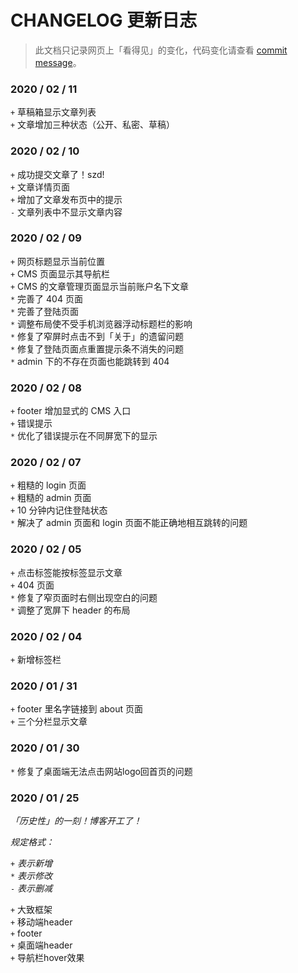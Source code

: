 # CHANGELOG 更新日志

> 此文档只记录网页上「看得见」的变化，代码变化请查看 [commit message](https://github.com/purple4pur/blog-with-cms/commits/master)。

### 2020 / 02 / 11

`+` 草稿箱显示文章列表<br />
`+` 文章增加三种状态（公开、私密、草稿）

### 2020 / 02 / 10

`+` 成功提交文章了！szd!<br />
`+` 文章详情页面<br />
`+` 增加了文章发布页中的提示<br />
`-` 文章列表中不显示文章内容

### 2020 / 02 / 09

`+` 网页标题显示当前位置<br />
`+` CMS 页面显示其导航栏<br />
`+` CMS 的文章管理页面显示当前账户名下文章<br />
`*` 完善了 404 页面<br />
`*` 完善了登陆页面<br />
`*` 调整布局使不受手机浏览器浮动标题栏的影响<br />
`*` 修复了窄屏时点击不到「关于」的遗留问题<br />
`*` 修复了登陆页面点重置提示条不消失的问题<br />
`*` admin 下的不存在页面也能跳转到 404

### 2020 / 02 / 08

`+` footer 增加显式的 CMS 入口<br />
`+` 错误提示<br />
`*` 优化了错误提示在不同屏宽下的显示

### 2020 / 02 / 07

`+` 粗糙的 login 页面<br />
`+` 粗糙的 admin 页面<br />
`+` 10 分钟内记住登陆状态<br />
`*` 解决了 admin 页面和 login 页面不能正确地相互跳转的问题

### 2020 / 02 / 05

`+` 点击标签能按标签显示文章<br />
`+` 404 页面<br />
`*` 修复了窄页面时右侧出现空白的问题<br />
`*` 调整了宽屏下 header 的布局

### 2020 / 02 / 04

`+` 新增标签栏

### 2020 / 01 / 31

`+` footer 里名字链接到 about 页面<br />
`+` 三个分栏显示文章

### 2020 / 01 / 30

`*` 修复了桌面端无法点击网站logo回首页的问题

### 2020 / 01 / 25

*「历史性」的一刻！博客开工了！*

*规定格式：*

`+` *表示新增*<br />
`*` *表示修改*<br />
`-` *表示删减*

`+` 大致框架<br />
`+` 移动端header<br />
`+` footer<br />
`+` 桌面端header<br />
`+` 导航栏hover效果
